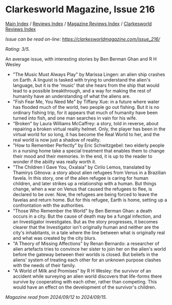 # Clarkesworld Magazine, Issue 216

[Main Index](../../../README.md) / [Reviews Index](../../README.md) / [Magazine Reviews Index](../README.md) / [Clarkesworld Reviews Index](README.md)

*Issue can be read on-line: <https://clarkesworldmagazine.com/issue_216/>*

*Rating: 3/5.*

An average issue, with interesting stories by Ben Berman Ghan and R H Wesley

- "The Music Must Always Play" by Marissa Lingen: an alien ship crashes on Earth. A linguist is tasked with trying to understand the alien's language, but it is the 'music' that she hears from the ship that would lead to a possible breakthrough, and a way for making the rest of humanity have an understanding of what the aliens are.
- "Fish Fear Me, You Need Me" by Tiffany Xue: in a future where water has flooded much of the world, two people go out fishing. But it is no ordinary fishing trip, for it appears that much of humanity have been turned into fish, and one man searches in vain for his wife.
- "Broken" by Laura Williams McCaffrey: a story, told in reverse, about repairing a broken virtual reality helmet. Only, the player has been in the virtual world for so long, it has become the Real World to her, and the real world is now just a shadow of reality.
- "How to Remember Perfectly" by Eric Schwitzgebel: two elderly people in a nursing home take a special treatment that enables them to change their mood and their memories. In the end, it is up to the reader to wonder if the abiilty was really worth it.
- "The Children I Gave You, Oxalaia" by Cirilo Lemos, translated by Thamirys Gênova: a story about alien refugees from Venus in a Brazilian favela. In this story, one of the alien refugee is caring for human children, and later strikes up a relationship with a human. But things change, when a war on Venus that caused the refugees to flee, is declared to be over. Now, the refugees are being forced to leave the favelas and return home. But for this refugee, Earth is home, setting up a confrontation with the authorities.
- "Those Who Remember the World" by Ben Berman Ghan: a death occurs in a city. But the cause of death may be a fungal infection, and an Investigator investigates. But as the story progresses, it becomes clearer that the Investigator isn't originally human and neither are the city's inhabitants, in a tale where the line between what is originally real and what was created by the city blurs.
- "A Theory of Missing Affections" by Renan Bernardo: a researcher of alien artefacts tries to convince her sister to join her on the alien's world before the gateway between their worlds is closed. But beliefs in the aliens' system of treating each other for an unknown purpose clashes with the needs of their family.
- "A World of Milk and Promises" by R H Wesley: the survivor of an accident while surveying an alien world discovers that life-forms there survive by cooperating with each other, rather than competing. This would have an effect on the development of the survivor's children.

*Magazine read from 2024/09/12 to 2024/09/15.*
